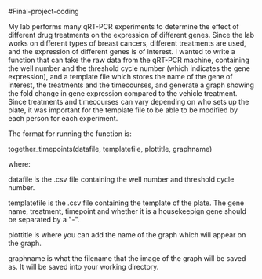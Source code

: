 #Final-project-coding

My lab performs many qRT-PCR experiments to determine the effect of different drug treatments on the expression of different genes. Since the lab works on different types of breast cancers, different treatments are used, and the expression of different genes is of interest. I wanted to write a function that can take the raw data from the qRT-PCR machine, containing the well number and the threshold cycle number (which indicates the gene expression), and a template file which stores the name of the gene of interest, the treatments and the timecourses, and generate a graph showing the fold change in gene expression compared to the vehicle treatment. Since treatments and timecourses can vary depending on who sets up the plate, it was important for the template file to be able to be modified by each person for each experiment.

The format for running the function is:

together_timepoints(datafile, templatefile, plottitle, graphname)

where:

datafile is the .csv file containing the well number and threshold cycle number.

templatefile is the .csv file containing the template of the plate. The gene name, treatment, timepoint and whether it is a housekeepign gene should be separated by a "-".

plottitle is where you can add the name of the graph which will appear on the graph.

graphname is what the filename that the image of the graph will be saved as. It will be saved into your working directory.

